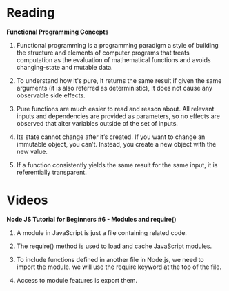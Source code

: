 # Reading

**Functional Programming Concepts**

1) Functional programming is a programming paradigm a style of building the structure and elements of computer programs  that treats computation as the evaluation of mathematical functions and avoids changing-state and mutable data.

2) To understand how it's pure, It returns the same result if given the same arguments (it is also referred as deterministic), It does not cause any observable side effects.

3) Pure functions are much easier to read and reason about. All relevant inputs and dependencies are provided as parameters, so no effects are observed that alter variables outside of the set of inputs.

4) Its state cannot change after it’s created. If you want to change an immutable object, you can’t. Instead, you create a new object with the new value.

5) If a function consistently yields the same result for the same input, it is referentially transparent.

# Videos

**Node JS Tutorial for Beginners #6 - Modules and require()**

1) A module in JavaScript is just a file containing related code.

2) The require() method is used to load and cache JavaScript modules.

3) To include functions defined in another file in Node.js, we need to import the module. we will use the require keyword at the top of the file.

4) Access to module features is export them.
